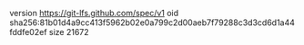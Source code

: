 version https://git-lfs.github.com/spec/v1
oid sha256:81b01d4a9cc413f5962b02e0a799c2d00aeb7f79288c3d3cd6d1a44fddfe02ef
size 21672
